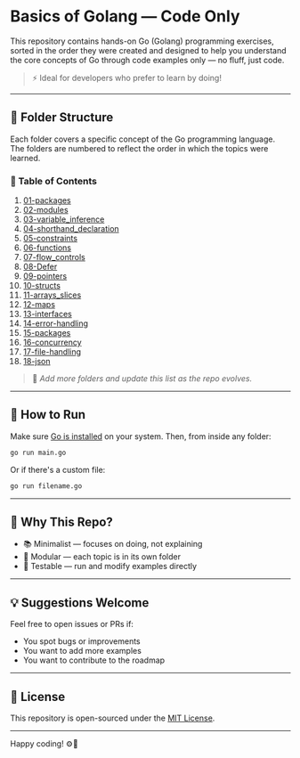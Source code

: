 
# Basics of Golang — Code Only

This repository contains hands-on Go (Golang) programming exercises, sorted in the order they were created and designed to help you understand the core concepts of Go through code examples only — no fluff, just code.

> ⚡ Ideal for developers who prefer to learn by doing!

---

## 📂 Folder Structure

Each folder covers a specific concept of the Go programming language. The folders are numbered to reflect the order in which the topics were learned.

### 🔰 Table of Contents

1. [01-packages](./01-packages)
2. [02-modules](./02-modules) 
3. [03-variable_inference](./03-variable_inference) 
4. [04-shorthand_declaration](./04-shorthand_declaration) 
5. [05-constraints](./05-constraints) 
6. [06-functions](./06-functions)
7. [07-flow_controls](./07-flow_controls)
8. [08-Defer](./08-Defer)
9. [09-pointers](./09-pointers) 
10. [10-structs](./10-structs) 
11. [11-arrays_slices](./11-arrays_slices) 
12. [12-maps](./12-maps) 
13. [13-interfaces](./13-interfaces)  
14. [14-error-handling](./14-error-handling)  
15. [15-packages](./15-packages)  
16. [16-concurrency](./16-concurrency)   
17. [17-file-handling](./17-file-handling)   
18. [18-json](./18-json) 

> 📌 *Add more folders and update this list as the repo evolves.*

---

## 🚀 How to Run

Make sure [Go is installed](https://go.dev/doc/install) on your system. Then, from inside any folder:

```bash
go run main.go
```

Or if there's a custom file:

```bash
go run filename.go
```

---

## 🧠 Why This Repo?

- 📚 Minimalist — focuses on doing, not explaining
- 🧩 Modular — each topic is in its own folder
- 🧪 Testable — run and modify examples directly

---

## 💡 Suggestions Welcome

Feel free to open issues or PRs if:
- You spot bugs or improvements
- You want to add more examples
- You want to contribute to the roadmap

---

## 📜 License

This repository is open-sourced under the [MIT License](./LICENSE).

---

Happy coding! ⚙️🐹
